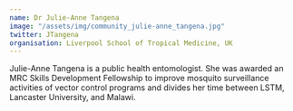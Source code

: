```yaml
---
name: Dr Julie-Anne Tangena
image: "/assets/img/community_julie-anne_tangena.jpg"
twitter: JTangena
organisation: Liverpool School of Tropical Medicine, UK
---
```


Julie-Anne Tangena is a public health entomologist. She was awarded 
an MRC Skills Development Fellowship to improve mosquito surveillance activities of vector control programs and divides her
time between LSTM, Lancaster University, and Malawi.
